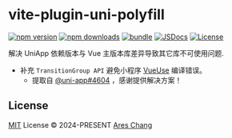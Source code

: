# vite-plugin-uni-polyfill

[![npm version][npm-version-src]][npm-version-href]
[![npm downloads][npm-downloads-src]][npm-downloads-href]
[![bundle][bundle-src]][bundle-href]
[![JSDocs][jsdocs-src]][jsdocs-href]
[![License][license-src]][license-href]

解决 UniApp 依赖版本与 Vue 主版本库差异导致其它库不可使用问题.

- 补充 `TransitionGroup API` 避免小程序 [VueUse](https://github.com/vueuse/vueuse) 编译错误。
  - 提取自 [@uni-app#4604](https://github.com/dcloudio/uni-app/issues/4604) ，感谢提供解决方案！

## License

[MIT](./LICENSE) License © 2024-PRESENT [Ares Chang](https://github.com/Ares-Chang)

<!-- Badges -->

[npm-version-src]: https://img.shields.io/npm/v/vite-plugin-uni-polyfill?style=flat&colorA=080f12&colorB=1fa669
[npm-version-href]: https://npmjs.com/package/vite-plugin-uni-polyfill
[npm-downloads-src]: https://img.shields.io/npm/dm/vite-plugin-uni-polyfill?style=flat&colorA=080f12&colorB=1fa669
[npm-downloads-href]: https://npmjs.com/package/vite-plugin-uni-polyfill
[bundle-src]: https://img.shields.io/bundlephobia/minzip/vite-plugin-uni-polyfill?style=flat&colorA=080f12&colorB=1fa669&label=minzip
[bundle-href]: https://bundlephobia.com/result?p=vite-plugin-uni-polyfill
[license-src]: https://img.shields.io/github/license/Ares-Chang/vite-plugin-uni-polyfill.svg?style=flat&colorA=080f12&colorB=1fa669
[license-href]: https://github.com/Ares-Chang/vite-plugin-uni-polyfill/blob/main/LICENSE
[jsdocs-src]: https://img.shields.io/badge/jsdocs-reference-080f12?style=flat&colorA=080f12&colorB=1fa669
[jsdocs-href]: https://www.jsdocs.io/package/vite-plugin-uni-polyfill
